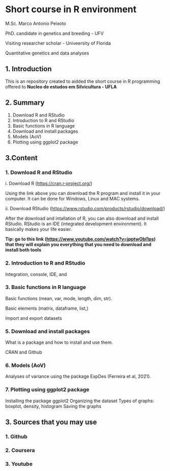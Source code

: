 # Short course in R environment
M.Sc. Marco Antonio Peixoto

PhD. candidate in genetics and breeding - UFV

Visiting researcher scholar - Univeersity of Florida

Quantitative genetics and data analyses

## 1. Introduction

This is an repository created to aidded the short course in R programming offered to **Nucleo de estudos em Silvicultura - UFLA**


## 2. Summary

1. Download R and RStudio
2. Introduction to R and RStudio
3. Basic functions in R language 
5. Download and install packages
6. Models (AoV)
7. Plotting using ggplot2 package

## 3.Content

### 1. Download R and RStudio

i. Download R (https://cran.r-project.org/) 

Using the link above you can download the R program and install it in your computer. It can be done for Windows, Linux and MAC systems.

ii. Download RStudio (https://www.rstudio.com/products/rstudio/download/)

After the download and intallation of R, you can also download and install RStudio. RStudio is an IDE (integrated development environment). It basically makes your life easier.

**Tip: go to this link (https://www.youtube.com/watch?v=jpptwObI1ps) that they will explain you everything that you need to download and install both tools**

### 2. Introduction to R and RStudio

Integration, console, IDE, and 

### 3. Basic functions in R language 

Basic functions (mean, var, mode, length, dim, str).

Basic elements (matrix, dataframe, list,)

Import and export datasets

### 5. Download and install packages

What is a package and how to install and use them.

CRAN and Github

### 6. Models (AoV)

Analyses of variance using the package ExpDes (Ferreira et al, 2021).

### 7. Plotting using **ggplot2** package

Installing the package ggplot2
Organizing the dataset
Types of graphs: boxplot, density, histogram
Saving the graphs

## 3. Sources that you may use

### 1. Github

### 2. Coursera

### 3. Youtube
